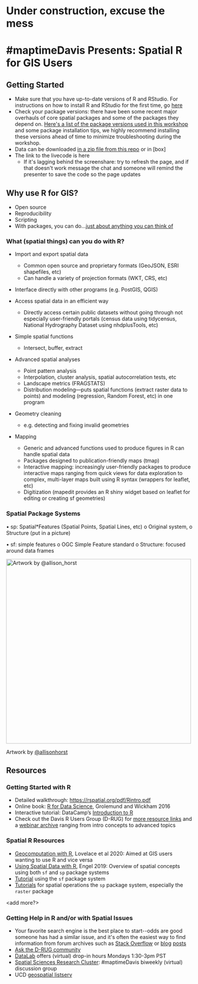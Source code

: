 # Under construction, excuse the mess

# #maptimeDavis Presents: Spatial R for GIS Users

## Getting Started

* Make sure that you have up-to-date versions of R and RStudio. For instructions on how to install R and RStudio for the first time, go [here](https://github.com/ldnagel/spatial-r-for-gis-users/blob/master/Install-R-RStudio.md)
* Check your package versions: there have been some recent major overhauls of core spatial packages and some of the packages they depend on. [Here's a list of the package versions used in this workshop](https://github.com/ldnagel/spatial-r-for-gis-users/blob/master/r-packages.md) and some package installation tips, we highly recommend installing these versions ahead of time to minimize troubleshooting during the workshop. 
* Data can be downloaded [in a zip file from this repo](https://github.com/ldnagel/spatial-r-for-gis-users/tree/master/data) or in [box]
* The link to the livecode is here
  * If it's lagging behind the screenshare: try to refresh the page, and if that doesn't work message the chat and someone will remind the presenter to save the code so the page updates




## Why use R for GIS?

* Open source
* Reproducibility
* Scripting
* With packages, you can do...[just about anything you can think of](https://cran.r-project.org/web/views/Spatial.html)


### What (spatial things) can you do with R?

* Import and export spatial data
  * Common open source and proprietary formats (GeoJSON, ESRI shapefiles, etc)
  * Can handle a variety of projection formats (WKT, CRS, etc)

*  Interface directly with other programs (e.g. PostGIS, QGIS)

* Access spatial data in an efficient way
  * Directly access certain public datasets without going through not especially user-friendly portals (census data using tidycensus, National Hydrography Dataset using nhdplusTools, etc)

* Simple spatial functions
  * Intersect, buffer, extract 

* Advanced spatial analyses
  * Point pattern analysis 
  * Interpolation, cluster analysis, spatial autocorrelation tests, etc
  * Landscape metrics (FRAGSTATS)
  * Distribution modeling—puts spatial functions (extract raster data to points) and modeling (regression, Random Forest, etc) in one program

* Geometry cleaning 
  * e.g. detecting and fixing invalid geometries

* Mapping 
  * Generic and advanced functions used to produce figures in R can handle spatial data 
  * Packages designed to publication-friendly maps (tmap)
  * Interactive mapping: increasingly user-friendly packages to produce interactive maps ranging from quick views for data exploration to  complex, multi-layer maps built using R syntax (wrappers for leaflet, etc)
  * Digitization (mapedit provides an R shiny widget based on leaflet for editing or creating sf geometries) 



### Spatial Package Systems
•	sp: Spatial*Features (Spatial Points, Spatial Lines, etc)
o	Original system, <expand>
o	Structure (put in a picture)

•	sf: simple features 
o	OGC Simple Feature standard
o	Structure: focused around data frames





<img src="https://github.com/allisonhorst/stats-illustrations/blob/master/rstats-artwork/sf.png" 
	title="Artwork by @allison_horst" width="500" />



Artwork by [@allisonhorst](https://github.com/allisonhorst)






## Resources

### Getting Started with R

* Detailed walkthrough: https://rspatial.org/pdf/Rintro.pdf
* Online book: [R for Data Science](http://r4ds.had.co.nz/), Grolemund and Wickham 2016
* Interactive tutorial: DataCamp’s [Introduction to R](https://www.datacamp.com/courses/free-introduction-to-r)
* Check out the Davis R Users Group (D-RUG) for [more resource links](http://d-rug.github.io/getting-started.html) and a [webinar archive](http://d-rug.github.io/pastpresentations/) ranging from intro concepts to advanced topics

### Spatial R Resources

* [Geocomputation with R](geocompr.robinlovelace.net), Lovelace et al 2020: Aimed at GIS users wanting to use R and vice versa
* [Using Spatial Data with R](https://cengel.github.io/R-spatial/intro.html), Engel 2019: Overview of spatial concepts using both `sf` and `sp` package systems
* [Tutorial](https://ryanpeek.org/mapping-in-R-workshop/vig_workflow_in_R_snowdata.html#spatial_data_and_r) using the `sf` package system
* [Tutorials](Rspatial.org) for spatial operations the `sp` package system, especially the `raster` package 

<add more?>

### Getting Help in R and/or with Spatial Issues

* Your favorite search engine is the best place to start--odds are good someone has had a similar issue, and it's often the easiest way to find information from forum archives such as [Stack Overflow](https://stackoverflow.com/search?q=%23R+%23spatial) or [blog](https://www.r-bloggers.com/) [posts](https://community.rstudio.com/categories)
* [Ask the D-RUG community](https://d-rug.discourse.group/)
* [DataLab](https://datalab.ucdavis.edu/office-hours/) offers (virtual) drop-in hours Mondays 1:30-3pm PST
* [Spatial Sciences Research Cluster](https://datalab.ucdavis.edu/spatial-sciences/): #maptimeDavis biweekly (virtual) discussion group
* UCD [geospatial listserv](https://lists.ucdavis.edu/sympa/info/geospatial)

